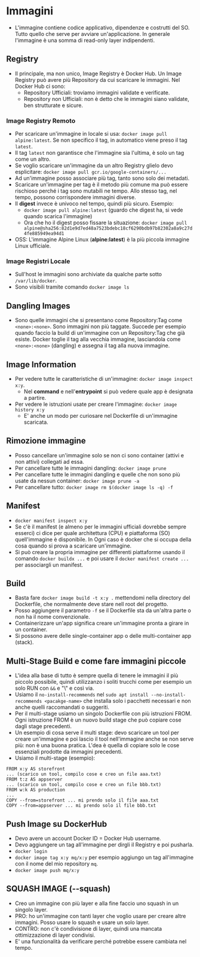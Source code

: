 # Immagini
* L'immagine contiene codice applicativo, dipendenze e costrutti del SO. Tutto quello che serve per avviare un'applicazione. In generale l'immagine è una somma di read-only layer indipendenti.

## Registry
* Il principale, ma non unico, Image Registry è Docker Hub. Un Image Registry può avere più Repository da cui scaricare le immagini. Nel Docker Hub ci sono:
  * Repository Ufficiali: troviamo immagini validate e verificate.
  * Repository non Ufficiali: non è detto che le immagini siano validate, ben strutturate e sicure.

### Image Registry Remoto
* Per scaricare un'immagine in locale si usa: `docker image pull alpine:latest`. Se non specifico il tag, in automatico viene preso il tag `latest`.
* Il tag `latest` non garantisce che l'immagine sia l'ultima, è solo un tag come un altro.
* Se voglio scaricare un'immagine da un altro Registry glielo devo esplicitare: `docker image pull gcr.io/google-containers/...`
* Ad un'immagine posso associare più tag, tanto sono solo dei metadati.
* Scaricare un'immagine per tag è il metodo più comune ma può essere rischioso perché i tag sono mutabili ne tempo. Allo stesso tag, nel tempo, possono corrispondere immagini diverse.
* Il __digest__ invece è univoco nel tempo, quindi più sicuro. Esempio:
  * `docker image pull alpine:latest` (guardo che digest ha, si vede quando scarica l'immagine)
  * Ora che ho il digest posso fissare la situazione: `docker image pull alpine@sha256:82d1e9d7ed48a7523bdebc18cf6290bdb97b82302a8a9c27d4fe885949ea94d1`
* OSS: L'immagine Alpine Linux (__alpine:latest__) è la più piccola immagine Linux ufficiale.

### Image Registri Locale
* Sull'host le immagini sono archiviate da qualche parte sotto `/var/lib/docker`.
* Sono visibili tramite comando `docker image ls`

## Dangling Images
* Sono quelle immagini che si presentano come Repository:Tag come `<none>:<none>`. Sono immagini non più taggate. Succede per esempio quando faccio la build di un'immagine con un Repository:Tag che già esiste. Docker toglie il tag alla vecchia immagine, lasciandola come `<none>:<none>` (dangling) e assegna il tag alla nuova immagine.

## Image Information
* Per vedere tutte le caratteristiche di un'immagine: `docker image inspect x:y`.
  * Nel __command__ e nell'__entrypoint__ si può vedere quale app è designata a partire.
* Per vedere le istruzioni usate per creare l'immagine: `docker image history x:y`
  * E' anche un modo per curiosare nel Dockerfile di un'immagine scaricata.

## Rimozione immagine
* Posso cancellare un'immagine solo se non ci sono container (attivi e non attivi) collegati ad essa.
* Per cancellare tutte le immagini dangling: `docker image prune`
* Per cancellare tutte le immagini dangling e quelle che non sono più usate da nessun container: `docker image prune -a`
* Per cancellare tutto: `docker image rm $(docker image ls -q) -f`

## Manifest
* `docker manifest inspect x:y`
* Se c'è il manifest (e almeno per le immagini ufficiali dovrebbe sempre esserci) ci dice per quale architettura (CPU) e piattaforma (SO) quell'immagine è disponibile. In Ogni caso è docker che si occupa della cosa quando si prova a scaricare un'immagine.
* Si può creare la propria immagine per differenti piattaforme usando il comando `docker buildx ...` e poi usare il `docker manifest create ...` per associargli un manifest.


## Build
* Basta fare `docker image build -t x:y .` mettendomi nella directory del Dockerfile, che normalmente deve stare nell root del progetto.
* Posso aggiungere il parametro `-f` se il Dockerfile sta da un'altra parte o non ha il nome convenzionale.
* Containerizzare un'app significa creare un'immagine pronta a girare in un container.
* Si possono avere delle single-container app o delle multi-container app (stack).

## Multi-Stage Build e come fare immagini piccole
* L'idea alla base di tutto è sempre quella di tenere le immagini il più piccolo possibile, quindi utilizzanzo i soliti trucchi come per esempio un solo RUN con `&&` e "\\" e così via.
* Usiamo il `no-install-recommends` nel `sudo apt install --no-install-recommends <pacakge-name>` che installa solo i pacchetti necessari e non anche quelli raccomandati o suggeriti.
* Per il multi-stage usiamo un singolo Dockerfile con più istruzioni FROM. Ogni istruzione FROM è un nuovo build stage che può copiare cose dagli stage precedenti.
* Un esempio di cosa serve il multi stage: devo scaricare un tool per creare un'immagine e poi lascio il tool nell'immagine anche se non serve più: non è una buona pratica. L'dea è quella di copiare solo le cose essenziali prodotte da immagini precedenti.
* Usiamo il multi-stage (esempio):
```
FROM x:y AS storefront
... (scarico un tool, compilo cose e creo un file aaa.txt)
FROM t:z AS appserver
... (scarico un tool, compilo cose e creo un file bbb.txt)
FROM w:k AS production
...
COPY --from=storefront ... mi prendo solo il file aaa.txt
COPY --from=appserver ... mi prendo solo il file bbb.txt
```

## Push Image su DockerHub
* Devo avere un account Docker ID = Docker Hub username.
* Devo aggiungere un tag all'immagine per dirgli il Registry e poi pusharla.
* `docker login`
* `docker image tag x:y mq/x:y` per esempio aggiungo un tag all'immagine con il nome del mio repository `mq`.
* `docker image push mq/x:y`

## SQUASH IMAGE (--squash)
* Creo un immagine con più layer e alla fine faccio uno squash in un singolo layer.
* PRO: ho un'immagine con tanti layer che voglio usare per creare altre immagini. Posso usare lo squash e usare un solo layer.
* CONTRO: non c'è condivisione di layer, quindi una mancata ottimizzazione di layer condivisi.
* E' una funzionalità da verificare perché potrebbe essere cambiata nel tempo.